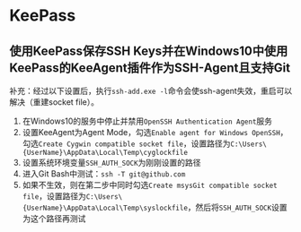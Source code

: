# KeePass

## 使用KeePass保存SSH Keys并在Windows10中使用KeePass的KeeAgent插件作为SSH-Agent且支持Git

补充：经过以下设置后，执行`ssh-add.exe -l`命令会使ssh-agent失效，重启可以解决（重建socket file）。

1. 在Windows10的服务中停止并禁用`OpenSSH Authentication Agent`服务  
2. 设置KeeAgent为Agent Mode，勾选`Enable agent for Windows OpenSSH`，勾选`Create Cygwin compatible socket file`，设置路径为`C:\Users\{UserName}\AppData\Local\Temp\cyglockfile`  
3. 设置系统环境变量`SSH_AUTH_SOCK`为刚刚设置的路径
4. 进入Git Bash中测试：`ssh -T git@github.com`
5. 如果不生效，则在第二步中同时勾选`Create msysGit compatible socket file`，设置路径为`C:\Users\{UserName}\AppData\Local\Temp\syslockfile`，然后将`SSH_AUTH_SOCK`设置为这个路径再测试
